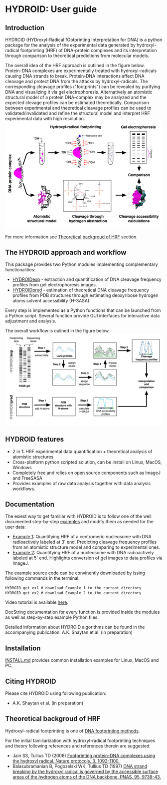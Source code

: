 # HYDROID: User guide

## Introduction
HYDROID (HYDroxyl-Radical fOotprinting Interpretation for DNA) is a python package for the analysis of the experimental data generated by hydroxyl-radical footprinting (HRF) of DNA-protein complexes and its interpretation through comparison to theoretical predictions from molecular models.

The overall idea of the HRF approach is outlined in the figure below. Protein-DNA complexes are experimentally treated with hydroxyl-radicals causing DNA strands to break. Protein-DNA interactions affect DNA cleavage and protect DNA from the attacks by hydroxyl-radicals. The corresponding cleavage profiles ("footprints") can be revealed by purifying DNA and visualizing it via gel electrophoresis. Alternatively an atomistic structural model of a protein DNA-complex may be analyzed and the expected clevage profiles can be estimated theoretically. Comparison between experimental and theoretical cleavage profiles  can be used to validated/invalidated and refine the structural model and interpret HRF experimental data with high resolution. 
![HRF](Figure1.png)

For more information see [Theoretical backgroud of HRF](#theoretical-backgroud-of-hrf) section.

## The HYDROID approach and workflow

This package provides two Python modules implementing complementary functionalities:
* [HYDROIDexp](../hydroid/HYDROIDexp.py) - extraction and quantification of DNA cleavage frequency profiles from gel electrophoresis images.
* [HYDROIDpred](../hydroid/HYDROIDpred.py) - estimation of theoretical DNA cleavage frequency profiles from PDB structures through estimating deoxyribose hydrogen atoms solvent accessibility (H-SASA).

Every step is implemented as a Python functions that can be launched from a Python script.
Several function provide GUI interfaces for interactive data adjustment and analysis.

The overall workflow is oulined in the figure below.
![WF](Figure2.png)

## HYDROID features
- 2 in 1: HRF experimental data quantification + theoretical analysis of atomistic structures
- Cross-platform python scripted solution, can be install on Linux, MacOS, Windows
- Completely free and relies on open source components such as ImageJ and FreeSASA
- Provides examples of raw data analysis together with data analysis workflows.

## Documentation

The esiest way to get familiar with HYDROID is to follow one of the well documented step-by-step [examples](../examples) and modify them as needed for the user data:

* [Example 1](../examples/example1): Quantifying HRF of a centromeric nucleosome with DNA radioactively labeled at 3' end. Predicting cleavage frequency profiles from an atomistic structure model and comparing to experimental ones.
* [Example 2](../examples/example2): Quantifying HRF of a nucleosome with DNA radioactively labeled at 5' end. Highlights conversion of gel images to data profiles via ImageJ.

The example source code can be convinently downloaded by issing following commands in the terminal:
```
HYDROID_get_ex1 # download Example 1 to the current directory
HYDROID_get_ex2 # download Example 2 to the current directory
```

Video tutorial is available [here](https://www.youtube.com/playlist?list=PL_GHGdsPyn0nVSvrRnyvuvkRCrNBjqeuC).

DocString documentation for every function is provided inside the modules as well as step-by-step example Python files.

Detailed information about HYDROID algorithms can be found in the accompanying publication: A.K. Shaytan et al. (in preparation)

## Installation

[INSTALL.md](INSTALL.md) provides common installation examples for Linux, MacOS and PC.


## Citing HYDROID
Please cite HYDROID using following publication:
- A.K. Shaytan et al. (in preparation)

## Theoretical backgroud of HRF

Hydroxyl-radical footprinting is one of [DNA footprinting methods](https://en.wikipedia.org/wiki/DNA_footprinting).

For the initial familiarization with hydroxyl-radical footprinting techniques and theory following references and references therein are suggested:

* Jain SS, Tullius TD (2008) [Footprinting protein-DNA complexes using the hydroxyl radical. Nature protocols, 3, 1092-1100.](http://www.nature.com/nprot/journal/v3/n6/full/nprot.2008.72.html)
* Balasubramanian B, Pogozelski WK, Tullius TD (1997) [DNA strand breaking by the hydroxyl radical is governed by the accessible surface areas of the hydrogen atoms of the DNA backbone. PNAS, 95, 9738-43.](https://www.ncbi.nlm.nih.gov/pubmed/9707545)


